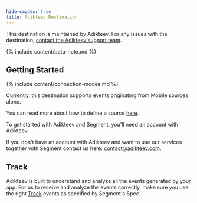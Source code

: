 ```yaml
---
hide-cmodes: true
title: Adikteev Destination
---
```


This destination is maintained by Adikteev. For any issues with the destination, [contact the Adikteev support team](mailto:contact@adikteev.com).

{% include content/beta-note.md %}


## Getting Started

{% include content/connection-modes.md %}

Currently, this destination supports events originating from Mobile sources alone.

You can read more about how to define a source [here](/docs/connections/sources/#what-is-a-source).

To get started with Adikteev and Segment, you'll need an account with Adikteev.

If you don't have an account with Adikteev and want to use our services together with Segment contact us here: [contact@adikteev.com](mailto:contact@adikteev.com).

## Track

Adikteev is built to understand and analyze all the events generated by your app. For us to receive and analyze the events correctly, make sure you use the right [Track](/docs/connections/spec/track/) events as specified by Segment's Spec.

